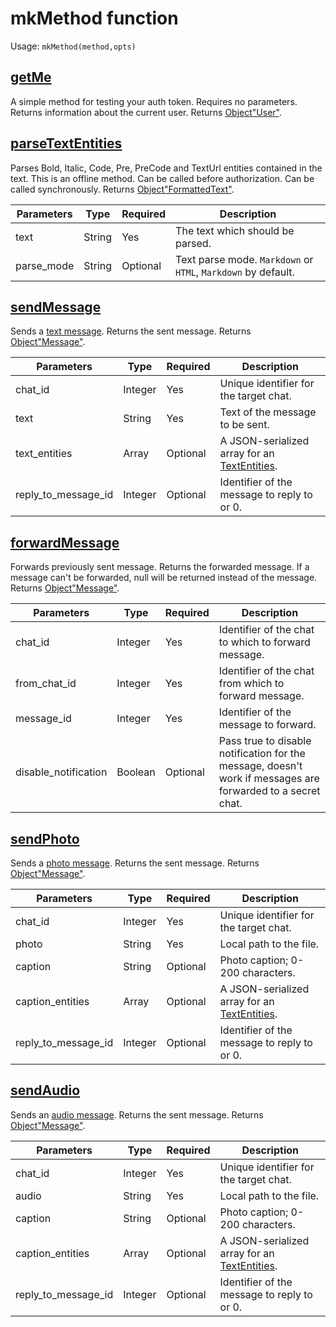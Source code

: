 # mkMethod function
Usage: `mkMethod(method,opts)`

## [getMe](https://core.telegram.org/tdlib/docs/classtd_1_1td__api_1_1get_me.html)
A simple method for testing your auth token. Requires no parameters. Returns information about the current user.
Returns [Object"User"](https://core.telegram.org/tdlib/docs/classtd_1_1td__api_1_1user.html).

## [parseTextEntities](https://core.telegram.org/tdlib/docs/classtd_1_1td__api_1_1parse_text_entities.html)
Parses Bold, Italic, Code, Pre, PreCode and TextUrl entities contained in the text. This is an offline method. Can be called before authorization. Can be called synchronously.
Returns [Object"FormattedText"](https://core.telegram.org/tdlib/docs/classtd_1_1td__api_1_1formatted_text.html).

| Parameters | Type | Required | Description |
| - | - | - | - |
| text | String | Yes | The text which should be parsed. |
| parse_mode | String | Optional | Text parse mode. `Markdown` or `HTML`, `Markdown` by default. |

## [sendMessage](https://core.telegram.org/tdlib/docs/classtd_1_1td__api_1_1send_message.html)
Sends a [text message](https://core.telegram.org/tdlib/docs/classtd_1_1td__api_1_1input_message_text.html). Returns the sent message.
Returns [Object"Message"](https://core.telegram.org/tdlib/docs/classtd_1_1td__api_1_1message.html).

| Parameters | Type | Required | Description |
| - | - | - | - |
| chat_id | Integer | Yes | Unique identifier for the target chat. |
| text | String | Yes | Text of the message to be sent. |
| text_entities | Array | Optional | A JSON-serialized array for an [TextEntities](https://core.telegram.org/tdlib/docs/classtd_1_1td__api_1_1text_entity.html). |
| reply_to_message_id | Integer | Optional | Identifier of the message to reply to or 0. |

## [forwardMessage](https://core.telegram.org/tdlib/docs/classtd_1_1td__api_1_1forward_messages.html)
Forwards previously sent message. Returns the forwarded message. If a message can't be forwarded, null will be returned instead of the message.
Returns [Object"Message"](https://core.telegram.org/tdlib/docs/classtd_1_1td__api_1_1message.html).

| Parameters | Type | Required | Description |
| - | - | - | - |
| chat_id | Integer | Yes | Identifier of the chat to which to forward message. |
| from_chat_id | Integer | Yes | Identifier of the chat from which to forward message.  |
| message_id | Integer | Yes | Identifier of the message to forward. |
| disable_notification | Boolean | Optional | Pass true to disable notification for the message, doesn't work if messages are forwarded to a secret chat. |

## [sendPhoto](https://core.telegram.org/tdlib/docs/classtd_1_1td__api_1_1send_message.html)
Sends a [photo message](https://core.telegram.org/tdlib/docs/classtd_1_1td__api_1_1input_message_photo.html). Returns the sent message.
Returns [Object"Message"](https://core.telegram.org/tdlib/docs/classtd_1_1td__api_1_1message.html).

| Parameters | Type | Required | Description |
| - | - | - | - |
| chat_id | Integer | Yes | Unique identifier for the target chat. |
| photo | String | Yes | Local path to the file.  |
| caption | String | Optional | Photo caption; 0-200 characters. |
| caption_entities | Array | Optional | A JSON-serialized array for an [TextEntities](https://core.telegram.org/tdlib/docs/classtd_1_1td__api_1_1text_entity.html). |
| reply_to_message_id | Integer | Optional | Identifier of the message to reply to or 0. |

## [sendAudio](https://core.telegram.org/tdlib/docs/classtd_1_1td__api_1_1send_message.html)
Sends an [audio message](https://core.telegram.org/tdlib/docs/classtd_1_1td__api_1_1input_message_audio.html). Returns the sent message.
Returns [Object"Message"](https://core.telegram.org/tdlib/docs/classtd_1_1td__api_1_1message.html).

| Parameters | Type | Required | Description |
| - | - | - | - |
| chat_id | Integer | Yes | Unique identifier for the target chat. |
| audio | String | Yes | Local path to the file. |
| caption | String | Optional | Photo caption; 0-200 characters. |
| caption_entities | Array | Optional | A JSON-serialized array for an [TextEntities](https://core.telegram.org/tdlib/docs/classtd_1_1td__api_1_1text_entity.html). |
| reply_to_message_id | Integer | Optional | Identifier of the message to reply to or 0. |